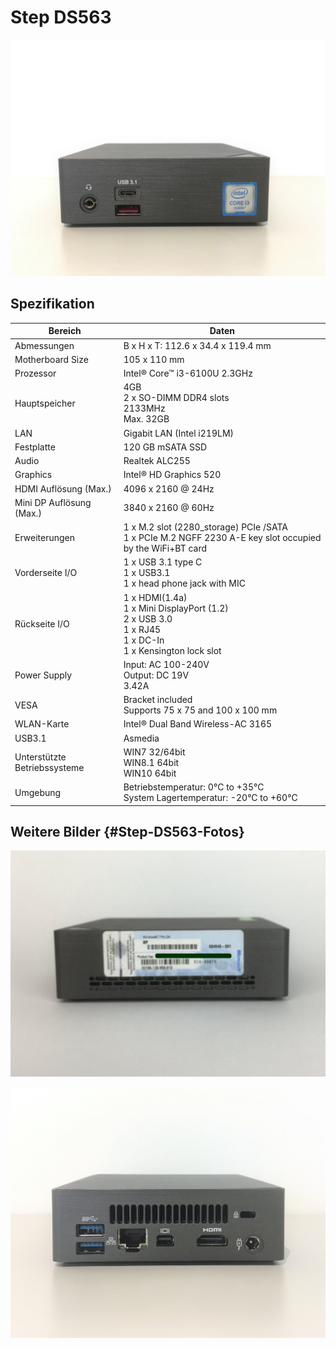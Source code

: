 # Step DS563

![](../../images/Step-DS563-Front-Panel.jpg "Step DS563")

## Spezifikation

Bereich               | Daten
--------------------- | -----
Abmessungen           | B x H x T: 112.6 x 34.4 x 119.4 mm
Motherboard Size      | 105 x 110 mm
Prozessor             | Intel® Core™ i3-6100U 2.3GHz
Hauptspeicher         | 4GB<br>2 x SO-DIMM DDR4 slots<br>2133MHz<br>Max. 32GB
LAN                   | Gigabit LAN (Intel i219LM)
Festplatte            | 120 GB mSATA SSD
Audio                 | Realtek ALC255
Graphics              | Intel® HD Graphics 520
HDMI Auflösung  (Max.)| 4096 x 2160 @ 24Hz
Mini DP Auflösung (Max.)| 3840 x 2160 @ 60Hz
Erweiterungen       | 1 x M.2 slot (2280_storage) PCIe /SATA<br>1 x PCIe M.2 NGFF 2230 A-E key slot occupied by the WiFi+BT card
Vorderseite I/O             |  1 x USB 3.1 type C<br>1 x USB3.1<br>1 x head phone jack with MIC
Rückseite I/O              | 1 x HDMI(1.4a)<br>1 x Mini DisplayPort (1.2)<br>2 x USB 3.0<br>1 x RJ45<br>1 x DC-In<br>1 x Kensington lock slot
Power Supply          | Input: AC 100-240V<br>Output: DC 19V<br>3.42A
VESA                  | Bracket included<br>Supports 75 x 75 and 100 x 100 mm
WLAN-Karte            | Intel® Dual Band Wireless-AC 3165
USB3.1                | Asmedia
Unterstützte Betriebssysteme  | WIN7 32/64bit<br>WIN8.1 64bit<br>WIN10 64bit
Umgebung           | Betriebstemperatur: 0°C to +35°C<br>System Lagertemperatur: -20°C to +60°C


## Weitere Bilder {#Step-DS563-Fotos}

![](../../images/Step-DS563-Side-Panel.jpg "Step DS563 Product Key")

![](../../images/Step-DS563-Back-Panel.jpg "Step DS563 Rückseite")














